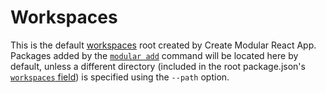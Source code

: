 # Workspaces

This is the default
[workspaces](https://classic.yarnpkg.com/lang/en/docs/workspaces/) root created
by Create Modular React App. Packages added by the
[`modular add`](https://modular.js.org/commands/add/) command will be located
here by default, unless a different directory (included in the root
package.json's
[`workspaces` field](https://classic.yarnpkg.com/lang/en/docs/workspaces/#toc-how-to-use-it))
is specified using the `--path` option.
